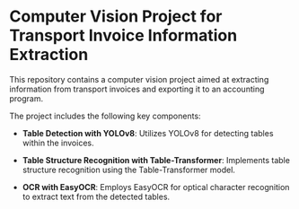 # Computer Vision Project for Transport Invoice Information Extraction
This repository contains a computer vision project aimed at extracting information from transport invoices and exporting it to an accounting program.

The project includes the following key components:

* **Table Detection with YOLOv8**: Utilizes YOLOv8 for detecting tables within the invoices.

* **Table Structure Recognition with Table-Transformer**: Implements table structure recognition using the Table-Transformer model.

* **OCR with EasyOCR**: Employs EasyOCR for optical character recognition to extract text from the detected tables.
